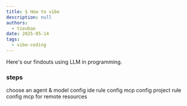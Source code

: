```yaml
---
title: § How to vibe
description: null
authors:
  - tieubao
date: 2025-05-14
tags:
  - vibe-coding
---
```


Here's our findouts using LLM in programming.

### steps

choose an agent & model
config ide rule
config mcp
config project rule
config mcp for remote resources
